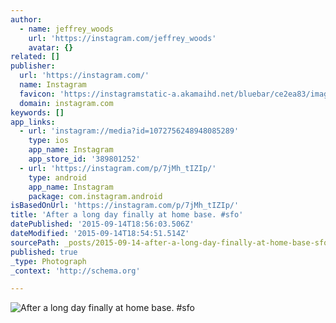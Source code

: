 ```yaml
---
author:
  - name: jeffrey_woods
    url: 'https://instagram.com/jeffrey_woods'
    avatar: {}
related: []
publisher:
  url: 'https://instagram.com/'
  name: Instagram
  favicon: 'https://instagramstatic-a.akamaihd.net/bluebar/ce2ea83/images/ico/favicon.ico'
  domain: instagram.com
keywords: []
app_links:
  - url: 'instagram://media?id=1072756248948085289'
    type: ios
    app_name: Instagram
    app_store_id: '389801252'
  - url: 'https://instagram.com/p/7jMh_tIZIp/'
    type: android
    app_name: Instagram
    package: com.instagram.android
isBasedOnUrl: 'https://instagram.com/p/7jMh_tIZIp/'
title: 'After a long day finally at home base. #sfo'
datePublished: '2015-09-14T18:56:03.506Z'
dateModified: '2015-09-14T18:54:51.514Z'
sourcePath: _posts/2015-09-14-after-a-long-day-finally-at-home-base-sfo.md
published: true
_type: Photograph
_context: 'http://schema.org'

---
```

![After a long day finally at home base&period; &num;sfo](https://scontent.cdninstagram.com/hphotos-xaf1/t51.2885-15/e35/11849031_1190417360974712_1423461883_n.jpg)